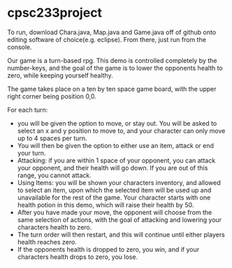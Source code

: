 # cpsc233project
To run, download Chara.java, Map.java and Game.java off of github onto editing software of choice(e.g. eclipse).
From there, just run from the console.

Our game is a turn-based rpg. This demo is controlled completely by the number-keys, and the goal of the game is to lower the opponents health to zero, while keeping yourself healthy.

The game takes place on a ten by ten space game board, with the upper right corner being position 0,0.

For each turn:
- you will be given the option to move, or stay out. You will be asked to select an x and y position to move to, and your character can only move up to 4 spaces per turn.
- You will then be given the option to either use an item, attack or end your turn.
- Attacking: if you are within 1 space of your opponent, you can attack your opponent, and their health will go down. If you are out of this range, you cannot attack.
- Using Items: you will be shown your characters inventory, and allowed to select an item, upon which the selected item will be used up and unavailable for the rest of the game. Your character starts with one health potion in this demo, which will raise their health by 50.
- After you have made your move, the opponent will choose from the same selection of actions, with the goal of attacking and lowering your characters health to zero.
- The turn order will then restart, and this will continue until either players health reaches zero.
- If the opponents health is dropped to zero, you win, and if your characters health drops to zero, you lose.
